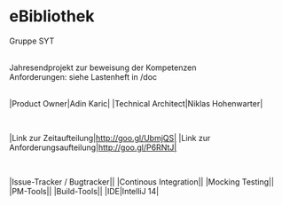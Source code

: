 # eBibliothek

Gruppe SYT <br /><br />

Jahresendprojekt zur beweisung der Kompetenzen<br />
Anforderungen: siehe Lastenheft in /doc<br /><br />


|Product Owner|Adin Karic|
|Technical Architect|Niklas Hohenwarter|

<br />

|Link zur Zeitaufteilung|http://goo.gl/UbmjQS|
|Link zur Anforderungsaufteilung|http://goo.gl/P6RNtJ|

<br />

|Issue-Tracker / Bugtracker||
|Continous Integration||
|Mocking Testing||
|PM-Tools||
|Build-Tools||
|IDE|IntelliJ 14|
